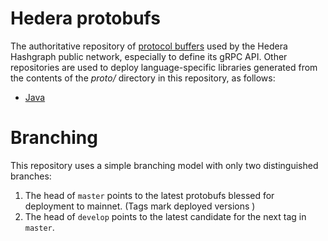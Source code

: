 # Hedera protobufs
The authoritative repository of [protocol buffers](https://developers.google.com/protocol-buffers) 
used by the Hedera Hashgraph public network, especially to define its gRPC API. Other repositories 
are used to deploy language-specific libraries generated 
from the contents of the _proto/_ directory in this repository, as follows:
 - [Java](https://github.com/hashgraph/hedera-protobuf)

# Branching
This repository uses a simple branching model with only two distinguished branches:
 1. The head of `master` points to the latest protobufs blessed for deployment to mainnet. (Tags mark deployed versions )
 2. The head of `develop` points to the latest candidate for the next tag in `master`. 
